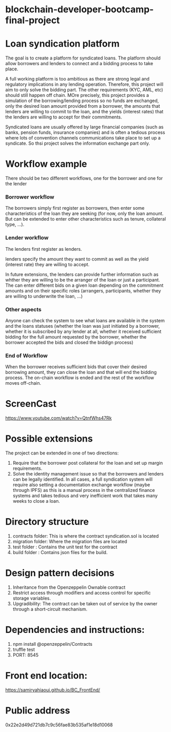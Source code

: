 

# blockchain-developer-bootcamp-final-project
# Loan syndication platform
The goal is to create a platform for syndicated loans. The platform should allow borrowers and lenders to connect and a bidding process to take place.

A full working platform is too ambitious as there are strong legal and regulatory implications in any lending operation. Therefore, this project will aim to only solve the bidding part. The other requirements (KYC, AML, etc) should still happen off chain. MOre precisely, this project provides a simulation of the borrowing/lending process so no funds are exchanged, only the desired loan amount provided from a borrower, the amounts that lenders are willing to commit to the loan, and the yields (interest rates) that the lenders are willing to accept for their commitments.

Syndicated loans are usually offered by large financial companies (such as banks, pension funds, insurance companies) and is often a tedious process where lots of convention channels communications take place to set up a syndicate. So thsi project solves the information exchange part only.

# Workflow example
There should be two different workflows, one for the borrower and one for the lender
### Borrower workflow
The borrowers simply first register as borrowers, then enter some characteristics of the loan they are seeking (for now, only the loan amount. But can be extended to enter other characteristics such as tenure, collateral type, ...).

### Lender workflow
The lenders first register as lenders.

lenders specify the amount they want to commit as well as the yield (interest rate) they are willing to accept.

In future extensions, the lenders can provide further information such as whther they are willing to be the arranger of the loan or just a participant. The can enter different bids on a given loan depending on the commitment amounts and on their specific roles (arrangers, participants, whether they are willing to underwrite the loan, ...)

### Other aspects
Anyone can check the system to see what loans are available in the system and the loans statuses (whether the loan was just initiated by a borrower, whether it is subscribed by any lender at all, whether it received sufficient bidding for the full amount requested by the borrower, whether the borrower accepted the bids and closed the biddign process)

### End of Workflow
When the borrower receives sufficient bids that cover their desired borrowing amount, they can close the loan and that will end the bidding process. The on-chain workflow is ended and the rest of the workflow moves off-chain.

# ScreenCast
https://www.youtube.com/watch?v=QtnfWhs47Rk

# Possible extensions
The project can be extended in one of two directions:
1) Require that the borrower post collateral for the loan and set up margin requirements.
2) Solve the identity management issue so that the borrowers and lenders can be legally identified.
In all cases, a full syndication system will require also setting a documentation exchange workflow (maybe through IPFS) as this is a manual process in the centralized finance systems and takes tedious and very inefficient work that takes many weeks to close a loan.

# Directory structure
1) contracts folder: This is where the contract syndication.sol is located
2) migration folder: Where the migration files are located
3) test folder     : Contains the unit test for the contract
4) build folder    : Contains json files for the build.

# Design pattern decisions
1) Inheritance from the Openzeppelin Ownable contract
2) Restrict access through modifiers and access control for specific storage variables.
3) Upgradibility: The contract can be taken out of service by the owner through a short-circuit mechanism.

# Dependencies and instructions:
1) npm install @openzeppelin/Contracts
2) truffle test
3) PORT: 8545

# Front end location:
https://samiryahiaoui.github.io/BC_FrontEnd/

# Public address
0x22e2d49d721db7c9c56fae83b535af1e18d10068

